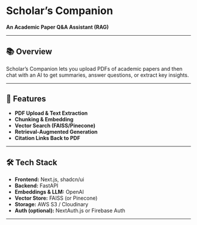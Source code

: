 # Scholar’s Companion

**An Academic Paper Q&A Assistant (RAG)**

---

## 📚 Overview

Scholar’s Companion lets you upload PDFs of academic papers and then chat with an AI to get summaries, answer questions, or extract key insights.

---

## 🚀 Features

- **PDF Upload & Text Extraction**  
- **Chunking & Embedding**  
- **Vector Search (FAISS/Pinecone)**  
- **Retrieval-Augmented Generation**  
- **Citation Links Back to PDF**

---

## 🛠️ Tech Stack

- **Frontend:** Next.js, shadcn/ui  
- **Backend:** FastAPI  
- **Embeddings & LLM:** OpenAI  
- **Vector Store:** FAISS (or Pinecone)  
- **Storage:** AWS S3 / Cloudinary  
- **Auth (optional):** NextAuth.js or Firebase Auth  

---